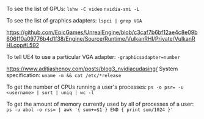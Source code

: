 To see the list of GPUs:
`lshw -C video`
`nvidia-smi -L`

To see the list of graphics adapters:
`lspci | grep VGA`


https://github.com/EpicGames/UnrealEngine/blob/c3caf7b6bf12ae4c8e09b606f10a09776b4d1f38/Engine/Source/Runtime/VulkanRHI/Private/VulkanRHI.cpp#L592

To tell UE4 to use a particular VGA adapter:
`-graphicsadapter=number`


https://www.aditiashenoy.com/posts/blog3_nvidiacudasing/
System specification:
`uname -m && cat /etc/*release`

To get the number of CPUs running a user's processes:
`ps -o psr= -u <username> | sort | uniq | wc -l`

To get the amount of memory currently used by all of processes of a user:
`ps -u abol -o rss= | awk '{ sum+=$1 } END { print sum/1024 }'`